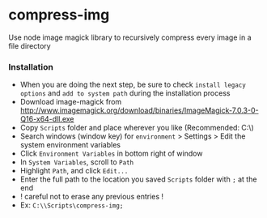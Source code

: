 # compress-img
Use node image magick library to recursively compress every image in a file directory

### Installation
- When you are doing the next step, be sure to check `install legacy options` and `add to system path` during the installation process
- Download image-magick from http://www.imagemagick.org/download/binaries/ImageMagick-7.0.3-0-Q16-x64-dll.exe
- Copy `Scripts` folder and place wherever you like (Recommended: C:\\)
- Search windows (window key) for `environment` > Settings > Edit the system environment variables
- Click `Environment Variables` in bottom right of window
- In `System Variables`, scroll to `Path`
- Highlight `Path`, and click `Edit...`
- Enter the full path to the location you saved `Scripts` folder with `;` at the end 
- ! careful not to erase any previous entries ! 
- Ex: `C:\\Scripts\compress-img;`
